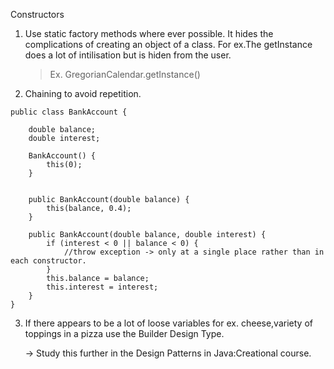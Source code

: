 Constructors
    
1.   Use static factory methods where ever possible.
     It hides the complications of creating an object of a class. 
     For ex.The getInstance does a lot of intilisation but is hiden from the user.  
     > Ex. GregorianCalendar.getInstance() <br>
     

2. Chaining to avoid repetition.
```
public class BankAccount {

    double balance;
    double interest;

    BankAccount() {
        this(0);
    }


    public BankAccount(double balance) {
        this(balance, 0.4);
    }

    public BankAccount(double balance, double interest) {
        if (interest < 0 || balance < 0) {
            //throw exception -> only at a single place rather than in each constructor. 
        }
        this.balance = balance;
        this.interest = interest;
    }
}
```

3.  If there appears to be a lot of loose variables for ex. cheese,variety of toppings in a pizza
    use the Builder Design Type.
    
    -> Study this further in the Design Patterns in Java:Creational course. 
    
